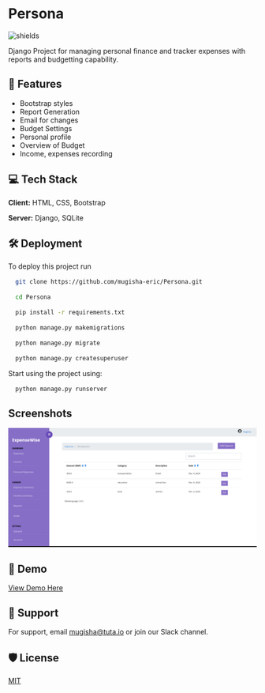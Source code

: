 
# Persona
<p><img src="https://img.shields.io/badge/Persona-byMugisha-Eric?style=plastic" alt="shields"></p>
Django Project for managing personal finance and tracker expenses with reports and budgetting capability.


## 🧐 Features

- Bootstrap styles
- Report Generation
- Email for changes
- Budget Settings
- Personal profile
- Overview of Budget
- Income, expenses recording


## 💻 Tech Stack

**Client:** HTML, CSS, Bootstrap

**Server:** Django, SQLite


## 🛠️ Deployment

To deploy this project run

```bash
  git clone https://github.com/mugisha-eric/Persona.git
```

```bash
  cd Persona
```
```bash
  pip install -r requirements.txt
```
```bash
  python manage.py makemigrations
```
```bash
  python manage.py migrate
```
```bash
  python manage.py createsuperuser
```
Start using the project using:
```bash
  python manage.py runserver
```


## Screenshots

![App Screenshot](https://github.com/mugisha-eric/Persona/blob/main/Screenshot%202024-12-06%209.19.49%20AM.png?raw=true)

## 🚀 Demo
[View Demo  Here](https://example.com)

## 💖 Support

For support, email mugisha@tuta.io or join our Slack channel.

## 🛡️ License

[MIT](https://choosealicense.com/licenses/mit/)


